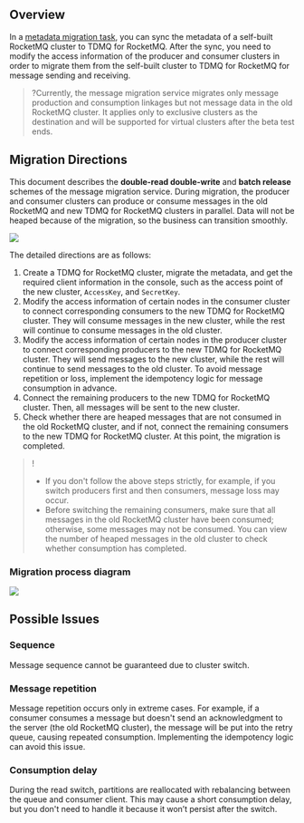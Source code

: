## Overview

In a [metadata migration task](https://www.tencentcloud.com/document/product/1113/51219), you can sync the metadata of a self-built RocketMQ cluster to TDMQ for RocketMQ. After the sync, you need to modify the access information of the producer and consumer clusters in order to migrate them from the self-built cluster to TDMQ for RocketMQ for message sending and receiving.

>?Currently, the message migration service migrates only message production and consumption linkages but not message data in the old RocketMQ cluster. It applies only to exclusive clusters as the destination and will be supported for virtual clusters after the beta test ends.



## Migration Directions

This document describes the **double-read double-write** and **batch release** schemes of the message migration service. During migration, the producer and consumer clusters can produce or consume messages in the old RocketMQ and new TDMQ for RocketMQ clusters in parallel. Data will not be heaped because of the migration, so the business can transition smoothly.

![](https://qcloudimg.tencent-cloud.cn/raw/77a4e14062559c92222bad3faf8a23c7.png)        

The detailed directions are as follows:

1. Create a TDMQ for RocketMQ cluster, migrate the metadata, and get the required client information in the console, such as the access point of the new cluster, `AccessKey`, and `SecretKey`.
2. Modify the access information of certain nodes in the consumer cluster to connect corresponding consumers to the new TDMQ for RocketMQ cluster. They will consume messages in the new cluster, while the rest will continue to consume messages in the old cluster.
3. Modify the access information of certain nodes in the producer cluster to connect corresponding producers to the new TDMQ for RocketMQ cluster. They will send messages to the new cluster, while the rest will continue to send messages to the old cluster. To avoid message repetition or loss, implement the idempotency logic for message consumption in advance.
4. Connect the remaining producers to the new TDMQ for RocketMQ cluster. Then, all messages will be sent to the new cluster.
5. Check whether there are heaped messages that are not consumed in the old RocketMQ cluster, and if not, connect the remaining consumers to the new TDMQ for RocketMQ cluster. At this point, the migration is completed.



> !
>
> - If you don't follow the above steps strictly, for example, if you switch producers first and then consumers, message loss may occur.
> - Before switching the remaining consumers, make sure that all messages in the old RocketMQ cluster have been consumed; otherwise, some messages may not be consumed. You can view the number of heaped messages in the old cluster to check whether consumption has completed.



### Migration process diagram

![](https://qcloudimg.tencent-cloud.cn/raw/9eb8e8efc1ad2dcaee6686b5b7394501.png)        


## Possible Issues

### Sequence

Message sequence cannot be guaranteed due to cluster switch.

### Message repetition

Message repetition occurs only in extreme cases. For example, if a consumer consumes a message but doesn't send an acknowledgment to the server (the old RocketMQ cluster), the message will be put into the retry queue, causing repeated consumption. Implementing the idempotency logic can avoid this issue.

### Consumption delay

During the read switch, partitions are reallocated with rebalancing between the queue and consumer client. This may cause a short consumption delay, but you don't need to handle it because it won’t persist after the switch.
